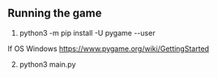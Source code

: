 ## Running the game
1. python3 -m pip install -U pygame --user

If OS Windows 
https://www.pygame.org/wiki/GettingStarted

2. python3 main.py